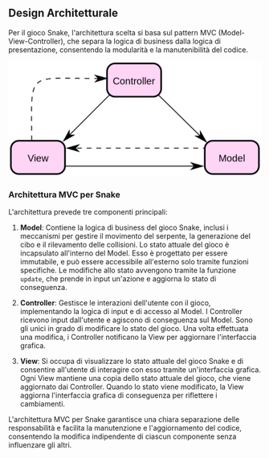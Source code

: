 ## Design Architetturale

Per il gioco Snake, l'architettura scelta si basa sul pattern MVC (Model-View-Controller), che separa la logica di business dalla logica di presentazione, consentendo la modularità e la manutenibilità del codice.

![Pattern Model-View-Controller](img/mvc.png)

### Architettura MVC per Snake

L'architettura prevede tre componenti principali:

1. **Model**: Contiene la logica di business del gioco Snake, inclusi i meccanismi per gestire il movimento del serpente, la generazione del cibo e il rilevamento delle collisioni. Lo stato attuale del gioco è incapsulato all'interno del Model. Esso è progettato per essere immutabile, e può essere accessibile all'esterno solo tramite funzioni specifiche. Le modifiche allo stato avvengono tramite la funzione `update`, che prende in input un'azione e aggiorna lo stato di conseguenza.

2. **Controller**: Gestisce le interazioni dell'utente con il gioco, implementando la logica di input e di accesso al Model. I Controller ricevono input dall'utente e agiscono di conseguenza sul Model. Sono gli unici in grado di modificare lo stato del gioco. Una volta effettuata una modifica, i Controller notificano la View per aggiornare l'interfaccia grafica.

3. **View**: Si occupa di visualizzare lo stato attuale del gioco Snake e di consentire all'utente di interagire con esso tramite un'interfaccia grafica. Ogni View mantiene una copia dello stato attuale del gioco, che viene aggiornato dai Controller. Quando lo stato viene modificato, la View aggiorna l'interfaccia grafica di conseguenza per riflettere i cambiamenti.

L'architettura MVC per Snake garantisce una chiara separazione delle responsabilità e facilita la manutenzione e l'aggiornamento del codice, consentendo la modifica indipendente di ciascun componente senza influenzare gli altri.
